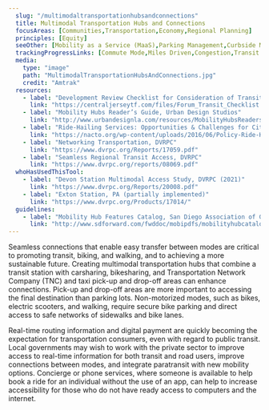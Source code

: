 ```yaml
---
  slug: "/multimodaltransportationhubsandconnections"
  title: Multimodal Transportation Hubs and Connections
  focusAreas: [Communities,Transportation,Economy,Regional Planning]
  principles: [Equity]
  seeOther: [Mobility as a Service (MaaS),Parking Management,Curbside Management,Transit Revitalization Investment District (TRID),Transit-Oriented Development (TOD) Zoning]
  trackingProgressLinks: [Commute Mode,Miles Driven,Congestion,Transit Ridership, Income]
  media: 
    type: "image"
    path: "MultimodalTransportationHubsAndConnections.jpg"
    credit: "Amtrak"
  resources: 
    - label: "Development Review Checklist for Consideration of Transit, Central Jersey Transportation Forum"
      link: "https://centraljerseytf.com/files/Forum_Transit_Checklist.pdf"
    - label: "Mobility Hubs Reader’s Guide, Urban Design Studios"
      link: "http://www.urbandesignla.com/resources/MobilityHubsReadersGuide.php"
    - label: "Ride-Hailing Services: Opportunities & Challenges for Cities, NACTO"
      link: "https://nacto.org/wp-content/uploads/2016/06/Policy-Ride-Hailing-Services-2016.06.pdf"
    - label: "Networking Transportation, DVRPC"
      link: "https://www.dvrpc.org/Reports/17059.pdf"
    - label: "Seamless Regional Transit Access, DVRPC"
      link: "https://www.dvrpc.org/reports/08069.pdf"
  whoHasUsedThisTool: 
    - label: "Devon Station Multimodal Access Study, DVRPC (2021)"
      link: "https://www.dvrpc.org/Reports/20008.pdf"
    - label: "Exton Station, PA (partially implemented)"
      link: "https://www.dvrpc.org/Products/17014/"
  guidelines: 
    - label: "Mobility Hub Features Catalog, San Diego Association of Governments (2017)"
      link: "http://www.sdforward.com/fwddoc/mobipdfs/mobilityhubcatalog-features.pdf"
---
```


Seamless connections that enable easy transfer between modes are critical to promoting transit, biking, and walking, and to achieving a more sustainable future. Creating multimodal transportation hubs that combine a transit station with carsharing, bikesharing, and Transportation Network Company (TNC) and taxi pick-up and drop-off areas can enhance connections. Pick-up and drop-off areas are more important to accessing the final destination than parking lots. Non-motorized modes, such as bikes, electric scooters, and walking, require secure bike parking and direct access to safe networks of sidewalks and bike lanes.

Real-time routing information and digital payment are quickly becoming the expectation for transportation consumers, even with regard to public transit. Local governments may wish to work with the private sector to improve access to real-time information for both transit and road users, improve connections between modes, and integrate paratransit with new mobility options. Concierge or phone services, where someone is available to help book a ride for an individual without the use of an app, can help to increase accessibility for those who do not have ready access to computers and the internet.
